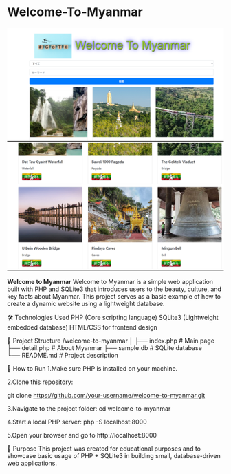 # Welcome-To-Myanmar
![image](https://github.com/Boelutt/Welcome-To-Myanmar/blob/master/welcomeToMyanmar.png)
![image](https://github.com/Boelutt/Welcome-To-Myanmar/blob/master/myanmar.png)

 **Welcome to Myanmar**
Welcome to Myanmar is a simple web application built with PHP and SQLite3 that introduces users to the beauty, culture, and key facts about Myanmar. This project serves as a basic example of how to create a dynamic website using a lightweight database.

🛠️ Technologies Used
PHP (Core scripting language)
SQLite3 (Lightweight embedded database)
HTML/CSS for frontend design

📂 Project Structure
/welcome-to-myanmar
│
├── index.php               # Main page
├── detail.php              # About Myanmar
├── sample.db               # SQLite database         
└── README.md               # Project description

🚀 How to Run
1.Make sure PHP is installed on your machine.

2.Clone this repository:

git clone https://github.com/your-username/welcome-to-myanmar.git

3.Navigate to the project folder:
cd welcome-to-myanmar

4.Start a local PHP server:
php -S localhost:8000

5.Open your browser and go to http://localhost:8000

📌 Purpose
This project was created for educational purposes and to showcase basic usage of PHP + SQLite3 in building small, database-driven web applications.



